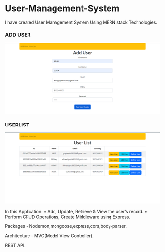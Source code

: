 # User-Management-System
I have created User Management System Using MERN stack Technologies.

<h3>ADD USER</h3>
  <img src = "AddUser_page.png">
<h3>USERLIST</h3>
  <img src = "Userlist_page.png">



In this Application:
• Add, Update, Retrieve & View the user’s record.
• Perform CRUD Operations, Create Middleware using Express.

Packages - Nodemon,mongoose,express,cors,body-parser.

Architecture - MVC(Model View Controller).

REST API.














